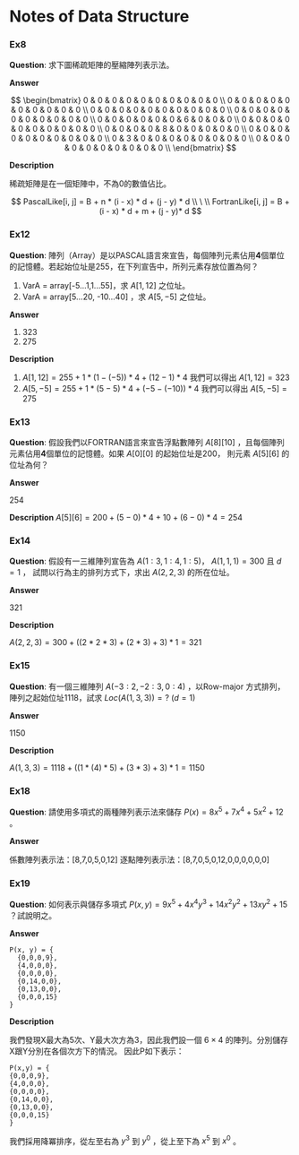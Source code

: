 # Notes of Data Structure

### Ex8

**Question**:
 求下圖稀疏矩陣的壓縮陣列表示法。

**Answer**


$$
\begin{bmatrix}
0 & 0 & 0 & 0 & 0 & 0 & 0 & 0 & 0 & 0 \\
0 & 0 & 0 & 0 & 0 & 0 & 0 & 0 & 0 & 0 \\
0 & 0 & 0 & 0 & 0 & 0 & 0 & 0 & 0 & 0 \\
0 & 0 & 0 & 0 & 0 & 0 & 0 & 0 & 0 & 0 \\
0 & 0 & 0 & 0 & 0 & 0 & 6 & 0 & 0 & 0 \\
0 & 0 & 0 & 0 & 0 & 0 & 0 & 0 & 0 & 0 \\
0 & 0 & 0 & 0 & 8 & 0 & 0 & 0 & 0 & 0 \\
0 & 0 & 0 & 0 & 0 & 0 & 0 & 0 & 0 & 0 \\
0 & 3 & 0 & 0 & 0 & 0 & 0 & 0 & 0 & 0 \\
0 & 0 & 0 & 0 & 0 & 0 & 0 & 0 & 0 & 0 \\
\end{bmatrix}
$$

**Description**

稀疏矩陣是在一個矩陣中，不為0的數值佔比。

$$
PascalLike[i, j] = B + n * (i - x) * d + (j - y) * d
\\
\
\\
FortranLike[i, j] = B + (i - x) * d + m + (j - y)* d
$$

### Ex12

**Question**:
陣列（Array）是以PASCAL語言來宣告，每個陣列元素佔用**4**個單位的記憶體。若起始位址是255，在下列宣告中，所列元素存放位置為何？

1. VarA = array[-5...1,1...55]，求 $A[1,12]$ 之位址。
2. VarA = array[5...20, -10...40] ，求 $A[5,-5]$ 之位址。

**Answer**

1. 323
2. 275

**Description**

1. $A[1,12] = 255 + 1 * (1-(-5)) * 4 + (12-1) * 4$ 我們可以得出 $A[1,12] = 323$
2. $A[5,-5] = 255 + 1 * (5-5) * 4 + (-5-(-10)) * 4$ 我們可以得出 $A[5,-5] = 275$

### Ex13

**Question**:
假設我們以FORTRAN語言來宣告浮點數陣列 $A[8][10]$ ，且每個陣列元素佔用**4**個單位的記憶體。如果 $A[0][0]$ 的起始位址是200， 則元素 $A[5][6]$ 的位址為何？

**Answer**

254

**Description**
$A[5][6] = 200+ (5-0) * 4 + 10 + (6-0) * 4 = 254$

### Ex14

**Question**:
假設有一三維陣列宣告為 $A(1:3, 1:4, 1:5)$， $A(1, 1, 1)=300$ 且 $d=1$ ， 試問以行為主的排列方式下，求出 $A(2, 2, 3)$ 的所在位址。

**Answer**

321

**Description**

$A(2, 2, 3) = 300 + ((2 * 2*3) + (2*3) +3) *1 = 321$

### Ex15

**Question**:
有一個三維陣列 $A(-3:2, -2:3, 0:4)$ ，以Row-major 方式排列，陣列之起始位址1118，試求 $Loc(A(1, 3, 3))=?$ $(d=1)$

**Answer**

1150

**Description**

$A(1, 3, 3) = 1118 + ((1*(4)*5)+(3*3)+3 )*1 = 1150$

### Ex18

**Question**:
請使用多項式的兩種陣列表示法來儲存 $P(x) = 8x^5 + 7x^4 + 5x^2 + 12$ 。

**Answer**

係數陣列表示法：[8,7,0,5,0,12]
逐點陣列表示法：[8,7,0,5,0,12,0,0,0,0,0,0]

### Ex19

**Question**:
如何表示與儲存多項式 $P(x, y) = 9x^5 + 4x^4 y^3 + 14x^2y^2 + 13xy^2 + 15$ ？試說明之。

**Answer**

```
P(x, y) = {
  {0,0,0,9},
  {4,0,0,0},
  {0,0,0,0},
  {0,14,0,0},
  {0,13,0,0},
  {0,0,0,15}
}
```

**Description**

我們發現X最大為5次、Y最大次方為3，因此我們設一個 $6 \times 4$ 的陣列。分別儲存X跟Y分別在各個次方下的情況。
因此P如下表示：

```
P(x,y) = {
{0,0,0,9},
{4,0,0,0},
{0,0,0,0},
{0,14,0,0},
{0,13,0,0},
{0,0,0,15}
}
```

我們採用降冪排序，從左至右為 $y^3$ 到 $y^0$ ，從上至下為 $x^5$ 到 $x^0$ 。
